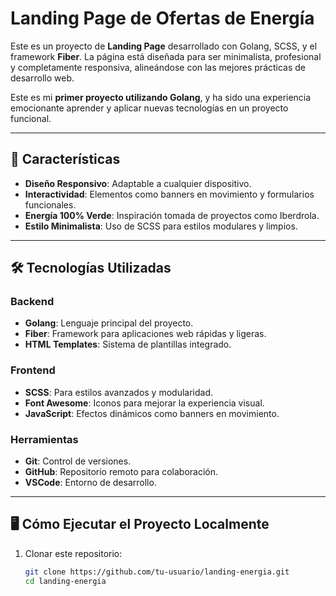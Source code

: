 # Landing Page de Ofertas de Energía

Este es un proyecto de **Landing Page** desarrollado con Golang, SCSS, y el framework **Fiber**. La página está diseñada para ser minimalista, profesional y completamente responsiva, alineándose con las mejores prácticas de desarrollo web.

Este es mi **primer proyecto utilizando Golang**, y ha sido una experiencia emocionante aprender y aplicar nuevas tecnologías en un proyecto funcional.

---

## 🚀 Características

- **Diseño Responsivo**: Adaptable a cualquier dispositivo.
- **Interactividad**: Elementos como banners en movimiento y formularios funcionales.
- **Energía 100% Verde**: Inspiración tomada de proyectos como Iberdrola.
- **Estilo Minimalista**: Uso de SCSS para estilos modulares y limpios.

---

## 🛠️ Tecnologías Utilizadas

### Backend
- **Golang**: Lenguaje principal del proyecto.
- **Fiber**: Framework para aplicaciones web rápidas y ligeras.
- **HTML Templates**: Sistema de plantillas integrado.

### Frontend
- **SCSS**: Para estilos avanzados y modularidad.
- **Font Awesome**: Iconos para mejorar la experiencia visual.
- **JavaScript**: Efectos dinámicos como banners en movimiento.

### Herramientas
- **Git**: Control de versiones.
- **GitHub**: Repositorio remoto para colaboración.
- **VSCode**: Entorno de desarrollo.

---

## 🖥️ Cómo Ejecutar el Proyecto Localmente

1. Clonar este repositorio:
   ```bash
   git clone https://github.com/tu-usuario/landing-energia.git
   cd landing-energia
